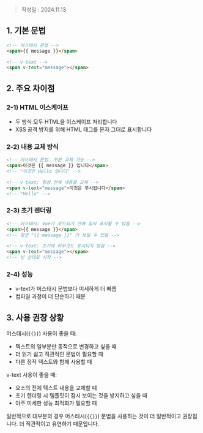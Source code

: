 >작성일 : 2024.11.13
## 1. 기본 문법

```html
<!-- 머스태시 문법 -->
<span>{{ message }}</span>

<!-- v-text -->
<span v-text="message"></span>
```

## 2. 주요 차이점

### 2-1) HTML 이스케이프

- 두 방식 모두 HTML을 이스케이프 처리합니다
- XSS 공격 방지를 위해 HTML 태그를 문자 그대로 표시합니다

### 2-2) 내용 교체 방식

```html
<!-- 머스태시 문법: 부분 교체 가능 -->
<span>이것은 {{ message }} 입니다</span>
<!-- "이것은 Hello 입니다" -->

<!-- v-text: 항상 전체 내용을 교체 -->
<span v-text="message">이것은 무시됩니다</span>
<!-- "Hello" -->
```

### 2-3) 초기 렌더링

```html
<!-- 머스태시: Vue가 로드되기 전에 잠시 표시될 수 있음 -->
<span>{{ message }}</span>
<!-- 잠깐 "{{ message }}" 가 보일 수 있음 -->

<!-- v-text: 초기에 아무것도 표시되지 않음 -->
<span v-text="message"></span>
<!-- 빈 상태로 시작 -->
```

### 2-4) 성능

- v-text가 머스태시 문법보다 미세하게 더 빠름
- 컴파일 과정이 더 단순하기 때문

## 3. 사용 권장 상황

머스태시(`{{}}`) 사용이 좋을 때:

- 텍스트의 일부분만 동적으로 변경하고 싶을 때
- 더 읽기 쉽고 직관적인 문법이 필요할 때
- 다른 정적 텍스트와 함께 사용할 때

v-text 사용이 좋을 때:

- 요소의 전체 텍스트 내용을 교체할 때
- 초기 렌더링 시 템플릿이 잠시 보이는 것을 방지하고 싶을 때
- 아주 미세한 성능 최적화가 필요할 때

일반적으로 대부분의 경우 머스태시(`{{}}`) 문법을 사용하는 것이 더 일반적이고 권장됩니다. 더 직관적이고 유연하기 때문입니다.

